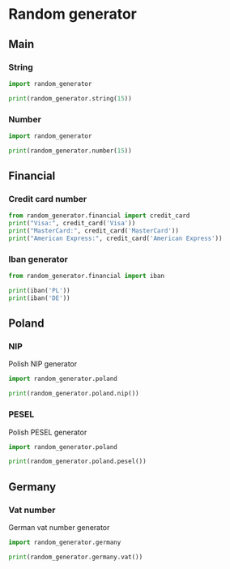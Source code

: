 # Random generator
## Main
### String
```python
import random_generator

print(random_generator.string(15))
```
### Number
```python
import random_generator

print(random_generator.number(15))
```

## Financial
### Credit card number
```python
from random_generator.financial import credit_card
print("Visa:", credit_card('Visa'))
print("MasterCard:", credit_card('MasterCard'))
print("American Express:", credit_card('American Express'))
```

### Iban generator
```python
from random_generator.financial import iban

print(iban('PL'))
print(iban('DE'))
```

## Poland
### NIP
Polish NIP generator
```python
import random_generator.poland

print(random_generator.poland.nip())
```
### PESEL
Polish PESEL generator
```python
import random_generator.poland

print(random_generator.poland.pesel())
```

## Germany
### Vat number
German vat number generator
```python
import random_generator.germany

print(random_generator.germany.vat())
```
